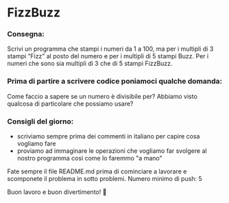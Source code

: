# FizzBuzz

### Consegna:

Scrivi un programma che stampi i numeri da 1 a 100,
ma per i multipli di 3 stampi “Fizz” al posto del numero e per i multipli di 5 stampi Buzz.
Per i numeri che sono sia multipli di 3 che di 5 stampi FizzBuzz.

### Prima di partire a scrivere codice poniamoci qualche domanda:

Come faccio a sapere se un numero è divisibile per?
Abbiamo visto qualcosa di particolare che possiamo usare?

### Consigli del giorno:

- scriviamo sempre prima dei commenti in italiano per capire cosa vogliamo fare
- proviamo ad immaginare le operazioni che vogliamo far svolgere al nostro programma così come lo faremmo "a mano"

Fate sempre il file README.md prima di cominciare a lavorare e scomponete il problema in sotto problemi.
Numero minimo di push: 5

Buon lavoro e buon divertimento! 🙂
